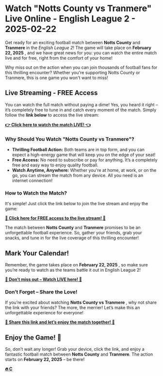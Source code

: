 # Watch "Notts County vs Tranmere" Live Online - English League 2 - 2025-02-22

Get ready for an exciting football match between **Notts County** and **Tranmere** in the _English League 2_! The game will take place on **February 22, 2025** , and we have great news for you: you can watch the entire match live and for free, right from the comfort of your home!

Why miss out on the action when you can join thousands of football fans for this thrilling encounter? Whether you're supporting Notts County or Tranmere, this is one game you won't want to miss!

## Live Streaming - FREE Access

You can watch the full match without paying a dime! Yes, you heard it right – it’s completely free to tune in and catch every moment of the match. Simply follow the **link below** to access the live stream:

[**👉 Click here to watch the match LIVE! 👈**](https://tinyurl.com/livestreamfreeo?st=Notts+County+vs+Tranmere&si=gh)

### Why Should You Watch "Notts County vs Tranmere"?

- **Thrilling Football Action:** Both teams are in top form, and you can expect a high-energy game that will keep you on the edge of your seat!
- **Free Access:** No need to subscribe or pay for anything. It’s a completely free and easy way to enjoy quality football.
- **Watch Anytime, Anywhere:** Whether you're at home, at work, or on the go, you can stream the match from any device. All you need is an internet connection!

### How to Watch the Match?

It's simple! Just click the link below to join the live stream and enjoy the game:

[**🚀 Click here for FREE access to the live stream! 🚀**](https://tinyurl.com/livestreamfreeo?st=Notts+County+vs+Tranmere&si=gh)

The match between **Notts County** and **Tranmere** promises to be an unforgettable football experience. So, gather your friends, grab your snacks, and tune in for the live coverage of this thrilling encounter!

## Mark Your Calendar!

Remember, the game takes place on **February 22, 2025** , so make sure you’re ready to watch as the teams battle it out in English League 2!

[**👀 Don’t miss out – Watch LIVE here! 👀**](https://tinyurl.com/livestreamfreeo?st=Notts+County+vs+Tranmere&si=gh)

### Don’t Forget – Share the Love!

If you’re excited about watching **Notts County vs Tranmere** , why not share the link with your friends? The more, the merrier! Let’s make this an unforgettable experience for everyone!

[**🔗 Share this link and let’s enjoy the match together! 🔗**](https://tinyurl.com/livestreamfreeo?st=Notts+County+vs+Tranmere&si=gh)

## Enjoy the Game! 🎉

So, don’t wait any longer! Grab your device, click the link, and enjoy a fantastic football match between **Notts County** and **Tranmere**. The action starts on **February 22, 2025** – be there!

[**🔥 C**](https://tinyurl.com/livestreamfreeo?st=Notts+County+vs+Tranmere&si=gh)
